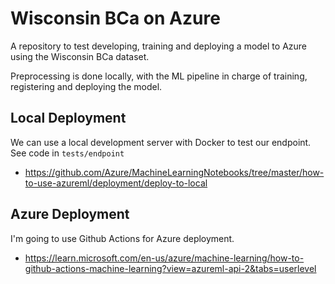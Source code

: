 # Wisconsin BCa on Azure

A repository to test developing, training and deploying a model to Azure using the Wisconsin BCa dataset. 

Preprocessing is done locally, with the ML pipeline in charge of training, registering and deploying the model.

## Local Deployment

We can use a local development server with Docker to test our endpoint. See code in `tests/endpoint`

- https://github.com/Azure/MachineLearningNotebooks/tree/master/how-to-use-azureml/deployment/deploy-to-local

## Azure Deployment

I'm going to use Github Actions for Azure deployment.

- https://learn.microsoft.com/en-us/azure/machine-learning/how-to-github-actions-machine-learning?view=azureml-api-2&tabs=userlevel
